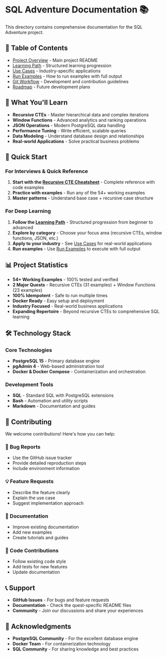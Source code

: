 # SQL Adventure Documentation 📚

This directory contains comprehensive documentation for the SQL Adventure project.

## 📖 Table of Contents

- [Project Overview](./README.md) - Main project README
- [Learning Path](./docs/learning-path.md) - Structured learning progression
- [Use Cases](./docs/use-cases.md) - Industry-specific applications
- [Run Examples](./docs/run-examples.md) - How to run examples with full output
- [Git Workflow](./docs/git-workflow.md) - Development and contribution guidelines
- [Roadmap](./docs/ROADMAP.md) - Future development plans

## 🎯 What You'll Learn

- **Recursive CTEs** - Master hierarchical data and complex iterations
- **Window Functions** - Advanced analytics and ranking operations
- **JSON Operations** - Modern PostgreSQL data handling
- **Performance Tuning** - Write efficient, scalable queries
- **Data Modeling** - Understand database design and relationships
- **Real-world Applications** - Solve practical business problems

## 🚀 Quick Start

### For Interviews & Quick Reference
1. **Start with the [Recursive CTE Cheatsheet](./docs/cheatsheets/recursive-cte.md)** - Complete reference with code examples
2. **Practice with examples** - Run any of the 54+ working examples
3. **Master patterns** - Understand base case + recursive case structure

### For Deep Learning
1. **Follow the [Learning Path](./docs/learning-path.md)** - Structured progression from beginner to advanced
2. **Explore by category** - Choose your focus area (recursive CTEs, window functions, JSON, etc.)
3. **Apply to your industry** - See [Use Cases](./docs/use-cases.md) for real-world applications
4. **Run examples** - Use [Run Examples](./docs/run-examples.md) to execute with full output

## 📊 Project Statistics

 - **54+ Working Examples** - 100% tested and verified
 - **2 Major Quests** - Recursive CTEs (31 examples) + Window Functions (23 examples)
 - **100% Idempotent** - Safe to run multiple times
 - **Docker Ready** - Easy setup and deployment
 - **Industry Focused** - Real-world business applications
 - **Expanding Repertoire** - Beyond recursive CTEs to comprehensive SQL learning

## 🛠️ Technology Stack

### Core Technologies
- **PostgreSQL 15** - Primary database engine
- **pgAdmin 4** - Web-based administration tool
- **Docker & Docker Compose** - Containerization and orchestration

### Development Tools
- **SQL** - Standard SQL with PostgreSQL extensions
- **Bash** - Automation and utility scripts
- **Markdown** - Documentation and guides

## 🤝 Contributing

We welcome contributions! Here's how you can help:

### 🐛 Bug Reports
- Use the GitHub issue tracker
- Provide detailed reproduction steps
- Include environment information

### 💡 Feature Requests
- Describe the feature clearly
- Explain the use case
- Suggest implementation approach

### 📝 Documentation
- Improve existing documentation
- Add new examples
- Create tutorials and guides

### 🔧 Code Contributions
- Follow existing code style
- Add tests for new features
- Update documentation

## 📞 Support

- **GitHub Issues** - For bugs and feature requests
- **Documentation** - Check the quest-specific README files
- **Community** - Join our discussions and share your experiences

## 🙏 Acknowledgments

- **PostgreSQL Community** - For the excellent database engine
- **Docker Team** - For containerization technology
- **SQL Community** - For sharing knowledge and best practices
